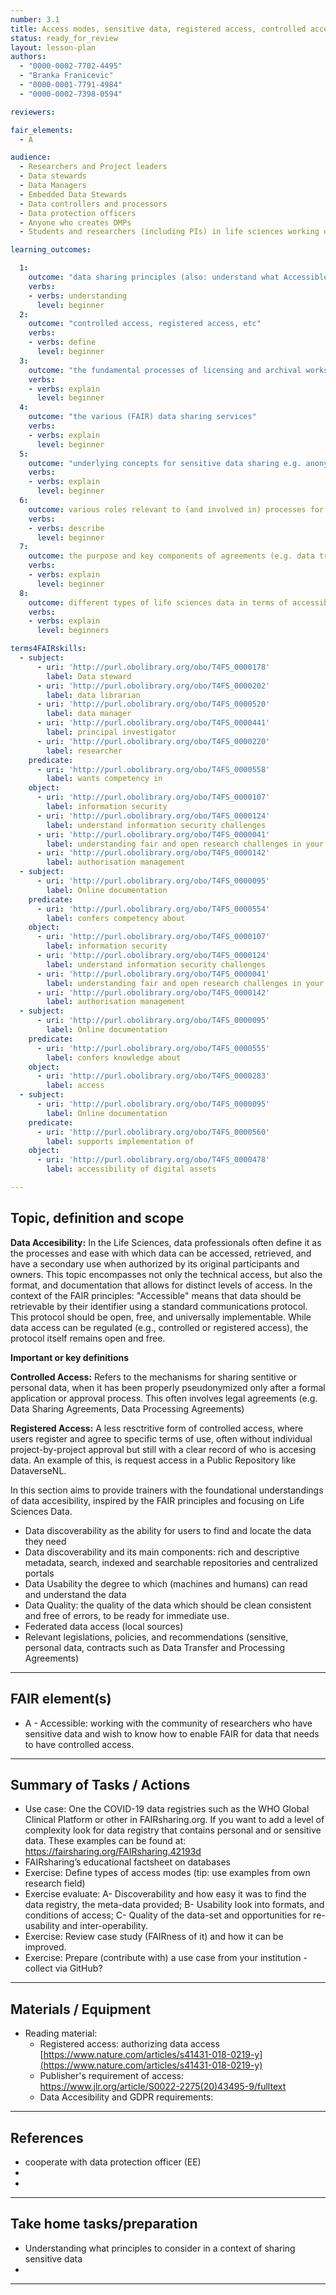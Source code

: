 ```yaml
---
number: 3.1
title: Access modes, sensitive data, registered access, controlled access
status: ready_for_review
layout: lesson-plan
authors:
  - "0000-0002-7702-4495"
  - "Branka Franicevic"
  - "0000-0001-7791-4984"
  - "0000-0002-7398-0594"

reviewers:

fair_elements:
  - A

audience:
  - Researchers and Project leaders
  - Data stewards
  - Data Managers
  - Embedded Data Stewards
  - Data controllers and processors
  - Data protection officers
  - Anyone who creates DMPs
  - Students and researchers (including PIs) in life sciences working on personal and sensitive data 

learning_outcomes:

  1:
    outcome: "data sharing principles (also: understand what Accessible means in FAIR principles)"
    verbs:
    - verbs: understanding 
      level: beginner      
  2: 
    outcome: "controlled access, registered access, etc"
    verbs:
    - verbs: define
      level: beginner
  3:
    outcome: "the fundamental processes of licensing and archival works in a context of controlled/registered access"
    verbs: 
    - verbs: explain
      level: beginner
  4:
    outcome: "the various (FAIR) data sharing services"
    verbs:
    - verbs: explain
      level: beginner
  5:
    outcome: "underlying concepts for sensitive data sharing e.g. anonymisation, pseudonymisation" 
    verbs:
    - verbs: explain
      level: beginner
  6:
    outcome: various roles relevant to (and involved in) processes for which approvals are required e.g. data controller, data protection officer
    verbs:
    - verbs: describe
      level: beginner 
  7:
    outcome: the purpose and key components of agreements (e.g. data transfer and or processing agreements, DPIA)
    verbs:
    - verbs: explain
      level: beginner 
  8:
    outcome: different types of life sciences data in terms of accessibility levels
    verbs: 
    - verbs: explain
      level: beginners 

terms4FAIRskills:
  - subject:
      - uri: 'http://purl.obolibrary.org/obo/T4FS_0000178'
        label: Data steward
      - uri: 'http://purl.obolibrary.org/obo/T4FS_0000202'
        label: data librarian
      - uri: 'http://purl.obolibrary.org/obo/T4FS_0000520'
        label: data manager
      - uri: 'http://purl.obolibrary.org/obo/T4FS_0000441'
        label: principal investigator
      - uri: 'http://purl.obolibrary.org/obo/T4FS_0000220'
        label: researcher
    predicate:
      - uri: 'http://purl.obolibrary.org/obo/T4FS_0000558'
        label: wants competency in
    object:
      - uri: 'http://purl.obolibrary.org/obo/T4FS_0000107'
        label: information security
      - uri: 'http://purl.obolibrary.org/obo/T4FS_0000124'
        label: understand information security challenges
      - uri: 'http://purl.obolibrary.org/obo/T4FS_0000041'
        label: understanding fair and open research challenges in your organization
      - uri: 'http://purl.obolibrary.org/obo/T4FS_0000142'
        label: authorisation management
  - subject:
      - uri: 'http://purl.obolibrary.org/obo/T4FS_0000095'
        label: Online documentation
    predicate:
      - uri: 'http://purl.obolibrary.org/obo/T4FS_0000554'
        label: confers competency about
    object:
      - uri: 'http://purl.obolibrary.org/obo/T4FS_0000107'
        label: information security
      - uri: 'http://purl.obolibrary.org/obo/T4FS_0000124'
        label: understand information security challenges
      - uri: 'http://purl.obolibrary.org/obo/T4FS_0000041'
        label: understanding fair and open research challenges in your organization
      - uri: 'http://purl.obolibrary.org/obo/T4FS_0000142'
        label: authorisation management
  - subject:
      - uri: 'http://purl.obolibrary.org/obo/T4FS_0000095'
        label: Online documentation
    predicate:
      - uri: 'http://purl.obolibrary.org/obo/T4FS_0000555'
        label: confers knowledge about
    object:
      - uri: 'http://purl.obolibrary.org/obo/T4FS_0000283'
        label: access
  - subject:
      - uri: 'http://purl.obolibrary.org/obo/T4FS_0000095'
        label: Online documentation
    predicate:
      - uri: 'http://purl.obolibrary.org/obo/T4FS_0000560'
        label: supports implementation of
    object:
      - uri: 'http://purl.obolibrary.org/obo/T4FS_0000478'
        label: accessibility of digital assets

--- 
```


## Topic, definition and scope
**Data Accesibility:**  In the Life Sciences, data professionals often define it as the processes and ease with which data can be accessed, retrieved, and have a secondary use when authorized by its original participants and owners. This topic encompasses not only the technical access, but also the format, and documentation that allows for distinct levels of access. In the context of the FAIR principles: "Accessible" means that data should be retrievable by their identifier using a standard communications protocol. This protocol should be open, free, and universally implementable. While data access can be regulated (e.g., controlled or registered access), the protocol itself remains open and free.

**Important or key definitions** 

**Controlled Access:** 
Refers to the mechanisms for sharing sentitive or personal data, when it has been properly pseudonymized only after a formal application or approval process. This often involves legal agreements (e.g. Data Sharing Agreements, Data Processing Agreements) 

**Registered Access:** 
A less resctritive form of controlled access, where users register and agree to specific terms of use, often without individual project-by-project approval but still with a clear record of who is accesing data. An example of this, is request access in a Public Repository like DataverseNL.  


In this section aims to provide trainers with the foundational understandings of data accesibility, inspired by the FAIR principles and focusing on Life Sciences Data. 

* Data discoverability as the ability for users to find and locate the data they need
* Data discoverability and its main components: rich and descriptive metadata, search, indexed and searchable repositories and centralized portals
* Data Usability the degree to which (machines and humans) can read and understand the data
* Data Quality: the quality of the data which should be clean consistent and free of errors, to be ready for immediate use. 
* Federated data access (local sources)
* Relevant legislations, policies, and recommendations (sensitive, personal data, contracts such as Data Transfer and Processing Agreements)


---

## FAIR element(s)



* A - Accessible: working with the community of researchers who have sensitive data and wish to know how to enable FAIR for data that needs to have controlled access.


---

## Summary of Tasks / Actions



* Use case: One the COVID-19 data registries such as the WHO Global Clinical Platform or other in FAIRsharing.org. If you want to add a level of complexity look for data registry that contains personal and or sensitive      data. These examples can be found at: https://fairsharing.org/FAIRsharing.42193d 
* FAIRsharing’s educational factsheet on databases
* Exercise: Define types of access modes (tip: use examples from own research field)
* Exercise evaluate: A- Discoverability and how easy it was to find the data registry, the meta-data provided; B- Usability look into formats, and conditions of access; C- Quality of the data-set and opportunities for re-   usability and inter-operability.
* Exercise: Review case study (FAIRness of it) and how it can be improved. 
* Exercise: Prepare (contribute with) a use case from your institution - collect via GitHub?


---

## Materials / Equipment



* Reading material:
    * Registered access: authorizing data access [https://www.nature.com/articles/s41431-018-0219-y](https://www.nature.com/articles/s41431-018-0219-y)
    * Publisher's requirement of access: https://www.jlr.org/article/S0022-2275(20)43495-9/fulltext
    * Data Accesibility and GDPR requirements: 


---

## References



*  cooperate with data protection officer (EE)
* 
* 


---

## Take home tasks/preparation



* Understanding what principles to consider in a context of sharing sensitive data
* 
  


---



